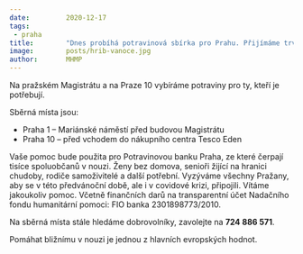 ```yaml
---
date:         2020-12-17
tags:         
 - praha
title:        "Dnes probíhá potravinová sbírka pro Prahu. Přijímáme trvanlivé potraviny, hygienické potřeby pro ženy, drogistické zboží i dětské pleny"
image: 	      posts/hrib-vanoce.jpg
author:       MHMP
---
```

 
Na pražském Magistrátu a na Praze 10 vybíráme potraviny pro ty, kteří je potřebují. 

Sběrná místa jsou:

* Praha 1 – Mariánské náměstí před budovou Magistrátu
* Praha 10 – před vchodem do nákupního centra Tesco Eden

Vaše pomoc bude použita pro Potravinovou banku Praha, ze které čerpají tisíce spoluobčanů v nouzi. Ženy bez domova, senioři žijící na hranici chudoby, rodiče samoživitelé a další potřební.
Vyzýváme všechny Pražany, aby se v této předvánoční době, ale i v covidové krizi, připojili. Vítáme jakoukoliv pomoc. Včetně finančních darů na transparentní účet Nadačního fondu humanitární pomoci: FIO banka 2301898773/2010.

Na sběrná místa stále hledáme dobrovolníky, zavolejte na **724 886 571**.

Pomáhat bližnímu v nouzi je jednou z hlavních evropských hodnot.
